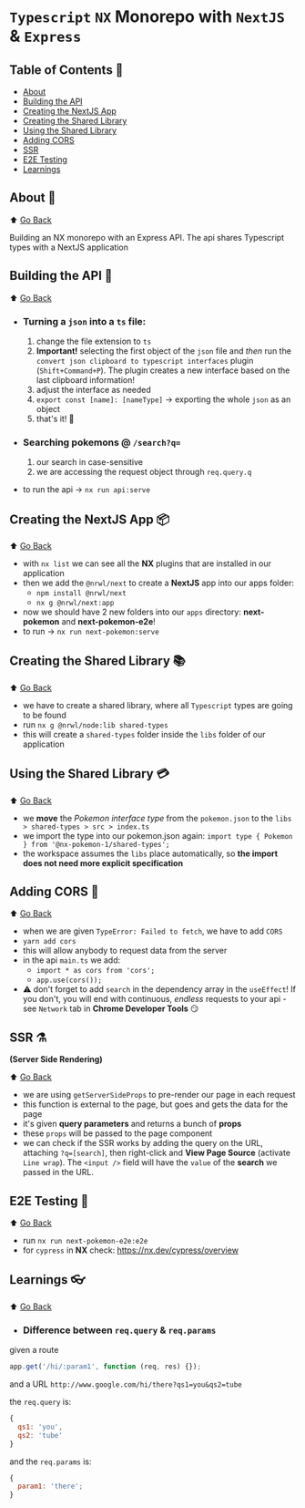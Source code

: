 # `Typescript` `NX` Monorepo with `NextJS` & `Express`

## Table of Contents 🌳

- [About](#about-)
- [Building the API](#building-the-api-)
- [Creating the NextJS App](#creating-the-nextjs-app-)
- [Creating the Shared Library](#creating-the-shared-library-)
- [Using the Shared Library](#using-the-shared-library-)
- [Adding CORS](#adding-cors-)
- [SSR](#ssr-)
- [E2E Testing](#e2e-testing-)
- [Learnings](#learnings-)

## About 🚥

⬆️ [Go Back](#table-of-contents-)

Building an NX monorepo with an Express API.
The api shares Typescript types with a NextJS application

## Building the API 🧱

⬆️ [Go Back](#table-of-contents-)

- ### Turning a `json` into a `ts` file:
  1. change the file extension to `ts`
  2. **Important!** selecting the first object of the `json` file and _then_ run the `convert json clipboard to typescript interfaces` plugin (`Shift+Command+P`). The plugin creates a new interface based on the last clipboard information!
  3. adjust the interface as needed
  4. `export const [name]: [nameType]` -> exporting the whole `json` as an object
  5. that's it! 👏
- ### Searching **pokemons** @ `/search?q=`

  1. our search in case-sensitive
  2. we are accessing the request object through `req.query.q`

- to run the api -> `nx run api:serve`

## Creating the NextJS App 📦

⬆️ [Go Back](#table-of-contents-)

- with `nx list` we can see all the **NX** plugins that are installed in our application
- then we add the `@nrwl/next` to create a **NextJS** app into our apps folder:
  - `npm install @nrwl/next`
  - `nx g @nrwl/next:app`
- now we should have 2 new folders into our `apps` directory: **next-pokemon** and **next-pokemon-e2e**!
- to run -> `nx run next-pokemon:serve`

## Creating the Shared Library 📚

⬆️ [Go Back](#table-of-contents-)

- we have to create a shared library, where all `Typescript` types are going to be found
- run `nx g @nrwl/node:lib shared-types`
- this will create a `shared-types` folder inside the `libs` folder of our application

## Using the Shared Library 💳

⬆️ [Go Back](#table-of-contents-)

- we **move** the _Pokemon interface type_ from the `pokemon.json` to the `libs > shared-types > src > index.ts`
- we import the type into our pokemon.json again: `import type { Pokemon } from '@nx-pokemon-1/shared-types';`
- the workspace assumes the `libs` place automatically, so **the import does not need more explicit specification**

## Adding CORS 🔩

⬆️ [Go Back](#table-of-contents-)

- when we are given `TypeError: Failed to fetch`, we have to add `CORS`
- `yarn add cors`
- this will allow anybody to request data from the server
- in the api `main.ts` we add:
  - `import * as cors from 'cors';`
  - `app.use(cors());`
- ⚠️ don't forget to add `search` in the dependency array in the `useEffect`! If you don't, you will end with continuous, _endless_ requests to your api - see `Network` tab in **Chrome Developer Tools** 😏

## SSR ⚗️

**(Server Side Rendering)**

⬆️ [Go Back](#table-of-contents-)

- we are using `getServerSideProps` to pre-render our page in each request
- this function is external to the page, but goes and gets the data for the page
- it's given **query parameters** and returns a bunch of **props**
- these `props` will be passed to the page component
- we can check if the SSR works by adding the query on the URL, attaching `?q=[search]`, then right-click and **View Page Source** (activate `Line wrap`). The `<input />` field will have the `value` of the **search** we passed in the URL.

## E2E Testing 🧪

⬆️ [Go Back](#table-of-contents-)

- run `nx run next-pokemon-e2e:e2e`
- for `cypress` in **NX** check: https://nx.dev/cypress/overview

## Learnings 👓

⬆️ [Go Back](#table-of-contents-)

- ### Difference between `req.query` & `req.params`

given a route

```javascript
app.get('/hi/:param1', function (req, res) {});
```

and a URL
`http://www.google.com/hi/there?qs1=you&qs2=tube`

the `req.query` is:

```javascript
{
  qs1: 'you',
  qs2: 'tube'
}
```

and the `req.params` is:

```javascript
{
  param1: 'there';
}
```

